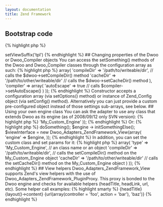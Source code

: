 ```yaml
---
layout: documentation
title: Zend Framework
---
```


## Bootstrap code
{% highlight php %}
<?php
/**
 * Initialize Dwoo wraper:
 *
 * compile_dir and cache_dir can be passed as an assoc-array values
 * to the constructor to change the default path for the directories
 * where the compiled and cached templates are stored
 */
$viewInterface = new Dwoo_Adapters_ZendFramework_View();
 
/**
 * Init new view renderer and bind the wraper to it:
 *
 * More info about the ViewRenderer:
 * http://framework.zend.com/manual/en/zend.controller.actionhelpers.html#zend.controller.actionhelpers.viewrenderer
 */
$viewRenderer = new Zend_Controller_Action_Helper_ViewRenderer($viewInterface);
 
/**
 * And add the helper to the controler:
 *
 * More info about the HelperBroker:
 * http://framework.zend.com/manual/en/zend.controller.actionhelpers.html#zend.controller.actionhelper.broker
 */
Zend_Controller_Action_HelperBroker::addHelper($viewRenderer);
{% endhighlight %}

## Some additional tuning
If you don't want to use .phtml template suffix, you can change it to .tpl (or whatever you want):
{% highlight php %}
<?php
$viewRenderer->setViewSuffix('tpl')
{% endhighlight %}

## Changing properties of the Dwoo or Dwoo_Compiler objects
You can access the setSomething() methods of the Dwoo and Dwoo_Compiler classes through the configuration array as such:
{% highlight php %}
<?php
$viewInterface = new Dwoo_Adapters_ZendFramework_View(array(
            'engine' => array(
                  'compileDir' => '/path/to/writeable/dir', // calls the $dwoo->setCompileDir() method
                  'cacheDir' => '/path/to/other/writeable/dir' // calls the $dwoo->setCacheDir() method
            ),
            'compiler' => array(
                  'autoEscape' => true // calls $compiler->setAutoEscape()
            )
));
{% endhighlight %}
Constructor accepts a configuration array (via setOptions() method) or instance of Zend_Config object (via setConfig() method).  
Alternatively you can just provide a custom pre-configured object instead of those settings sub-arrays, see below.

## Using your own engine class
You can ask the adapter to use any class that extends Dwoo as its engine (as of 2008/09/12 only SVN version):
{% highlight php %}
<?php
class My_Custom_Engine extends Dwoo
{
    /* Your own code here */
}
{% endhighlight %}

Then:
{% highlight php %}
<?php
$viewInterface = new Dwoo_Adapters_ZendFramework_View(array(
            'engine' => 'My_Custom_Engine'
));
{% endhighlight %}

Or:
{% highlight php %}
<?php
$engine = new My_Custom_Engine();
$engine -> doSomething();
$engine -> initSomethingElse();
$viewInterface = new Dwoo_Adapters_ZendFramework_View(array(
            'engine' => $engine,
));
{% endhighlight %}

In addition, you can set the custom class and set params for it:
{% highlight php %}
<?php
$viewInterface = new Dwoo_Adapters_ZendFramework_View(array(
            'engine' => array(
                  'type' => 'My_Custom_Engine', // an class name or an object
                  'compileDir' => '/path/to/writeable/dir', // calls the setCompileDir() method on the My_Custom_Engine object
                  'cacheDir' => '/path/to/other/writeable/dir' // calls the setCacheDir() method on the My_Custom_Engine object
            )                        
));
{% endhighlight %}

## View helpers
Dwoo_Adapters_ZendFramework_View supports Zend's view helpers with the use of Dwoo_Adapters_ZendFramework_PluginProxy. This proxy is bonded to the Dwoo engine and checks for available helpers (headTitle, headLink, url, etc).

Some helper call examples:
{% highlight smarty %}
<!-- Outputing title -->
{headTitle}
 
<!-- Outputing content in the layout template -->
{layout()->content}
 
 
<!-- Outputing URL from some defined routes -->
{url(array(controller = 'foo', action = 'bar'), 'baz')}
{% endhighlight %}